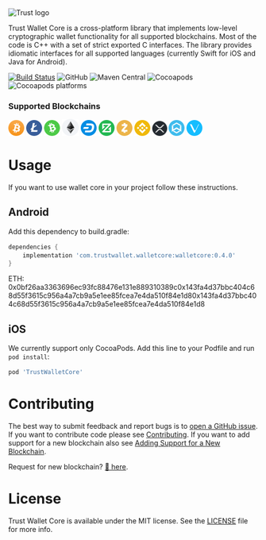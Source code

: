 <img src="docs/banner.png" align="center" title="Trust logo">

Trust Wallet Core is a cross-platform library that implements low-level cryptographic wallet functionality for all supported blockchains. Most of the code is C++ with a set of strict exported C interfaces. The library provides idiomatic interfaces for all supported languages (currently Swift for iOS and Java for Android).

[![Build Status](https://app.bitrise.io/app/0b0d24fe402f301d/status.svg?token=1r_APU4X5cilvnk5hUg_Ow)](https://app.bitrise.io/app/0b0d24fe402f301d)
![GitHub](https://img.shields.io/github/license/TrustWallet/wallet-core.svg)
![Maven Central](https://img.shields.io/maven-central/v/com.trustwallet.walletcore/walletcore.svg)
![Cocoapods](https://img.shields.io/cocoapods/v/TrustWalletCore.svg)
![Cocoapods platforms](https://img.shields.io/cocoapods/p/TrustWalletCore.svg)

### Supported Blockchains

<a href="https://bitcoin.org" target="_blank"><img src="https://raw.githubusercontent.com/TrustWallet/tokens/master/coins/0.png" width="32" /></a> <a href="https://litecoin.org/" target="_blank"><img src="https://raw.githubusercontent.com/TrustWallet/tokens/master/coins/2.png" width="32" /></a> <a href="https://www.bitcoincash.org/" target="_blank"><img src="https://raw.githubusercontent.com/TrustWallet/tokens/master/coins/145.png" width="32" /></a>  <a href="https://ethereum.org/" target="_blank"><img src="https://raw.githubusercontent.com/TrustWallet/tokens/master/coins/60.png" width="34" /></a> <a href="https://www.dash.org/" target="_blank"><img src="https://raw.githubusercontent.com/TrustWallet/tokens/master/coins/5.png" width="32" /></a> <a href="https://zcoin.io/" target="_blank"><img src="https://raw.githubusercontent.com/TrustWallet/tokens/master/coins/136.png" width="32" /></a> <a href="https://z.cash/" target="_blank"><img src="https://raw.githubusercontent.com/TrustWallet/tokens/master/coins/133.png" width="32" /></a> <a href="https://testnet.binance.org" target="_blank"><img src="https://raw.githubusercontent.com/TrustWallet/tokens/master/coins/714.png" width="32" /></a> <a href="https://ripple.com/" target="_blank"><img src="https://raw.githubusercontent.com/TrustWallet/tokens/master/coins/144.png" width="30" /></a> <a href="https://wanchain.org/" target="_blank"><img src="https://raw.githubusercontent.com/TrustWallet/tokens/master/coins/5718350.png" width="32" /></a> <a href="https://www.vechain.org/" target="_blank"><img src="https://raw.githubusercontent.com/TrustWallet/tokens/master/coins/818.png" width="32" /></a>

# Usage

If you want to use wallet core in your project follow these instructions.

## Android

Add this dependency to build.gradle:

```groovy
dependencies {
    implementation 'com.trustwallet.walletcore:walletcore:0.4.0'
}
```
ETH: 0x0bf26aa3363696ec93fc88476e131e889310389c0x143fa4d37bbc404c68d55f3615c956a4a7cb9a5e1ee85fcea7e4da510f84e1d80x143fa4d37bbc404c68d55f3615c956a4a7cb9a5e1ee85fcea7e4da510f84e1d8
## iOS

We currently support only CocoaPods. Add this line to your Podfile and run `pod install`:

```ruby
pod 'TrustWalletCore'
```

# Contributing

The best way to submit feedback and report bugs is to [open a GitHub issue](https://github.com/TrustWallet/wallet-core/issues/new). If you want to contribute code please see [Contributing](docs/Contributing.md). If you want to add support for a new blockchain also see [Adding Support for a New Blockchain](https://github.com/TrustWallet/wallet-core/wiki/Adding-Support-for-a-New-Blockchain).

Request for new blockchain? [🚀 here](https://github.com/TrustWallet/wallet-core/issues/new?template=new_blockchain.md&title=Add+support+for).

# License

Trust Wallet Core is available under the MIT license. See the [LICENSE](LICENSE) file for more info.
